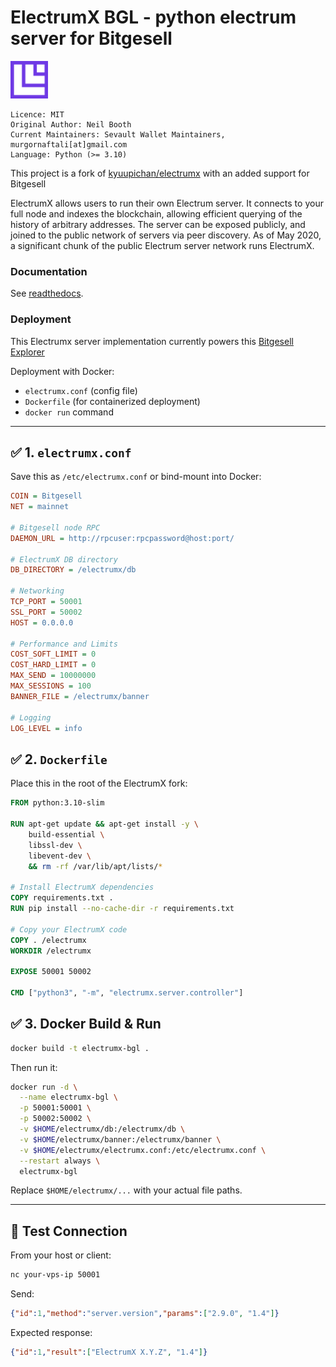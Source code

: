 # ElectrumX BGL - python electrum server for Bitgesell

<img src="Icon.png" style="height: 60px;" />

```
Licence: MIT
Original Author: Neil Booth
Current Maintainers: Sevault Wallet Maintainers, murgornaftali[at]gmail.com
Language: Python (>= 3.10)
```


This project is a fork of [kyuupichan/electrumx](https://github.com/kyuupichan/electrumx) with an added support for Bitgesell

ElectrumX allows users to run their own Electrum server. It connects to your
full node and indexes the blockchain, allowing efficient querying of the history of
arbitrary addresses. The server can be exposed publicly, and joined to the public network
of servers via peer discovery. As of May 2020, a significant chunk of the public
Electrum server network runs ElectrumX.

### Documentation

See [readthedocs](https://electrumx-spesmilo.readthedocs.io).

### Deployment
This Electrumx server implementation currently powers this [Bitgesell Explorer](https://bgl.sevaultwallet.com)

Deployment with Docker:

* `electrumx.conf` (config file)
* `Dockerfile` (for containerized deployment)
* `docker run` command

---

## ✅ 1. `electrumx.conf`

Save this as `/etc/electrumx.conf` or bind-mount into Docker:

```ini
COIN = Bitgesell
NET = mainnet

# Bitgesell node RPC
DAEMON_URL = http://rpcuser:rpcpassword@host:port/

# ElectrumX DB directory
DB_DIRECTORY = /electrumx/db

# Networking
TCP_PORT = 50001
SSL_PORT = 50002
HOST = 0.0.0.0

# Performance and Limits
COST_SOFT_LIMIT = 0
COST_HARD_LIMIT = 0
MAX_SEND = 10000000
MAX_SESSIONS = 100
BANNER_FILE = /electrumx/banner

# Logging
LOG_LEVEL = info
```

## ✅ 2. `Dockerfile`

Place this in the root of the ElectrumX fork:

```Dockerfile
FROM python:3.10-slim

RUN apt-get update && apt-get install -y \
    build-essential \
    libssl-dev \
    libevent-dev \
    && rm -rf /var/lib/apt/lists/*

# Install ElectrumX dependencies
COPY requirements.txt .
RUN pip install --no-cache-dir -r requirements.txt

# Copy your ElectrumX code
COPY . /electrumx
WORKDIR /electrumx

EXPOSE 50001 50002

CMD ["python3", "-m", "electrumx.server.controller"]
```

## ✅ 3. Docker Build & Run

```bash
docker build -t electrumx-bgl .
```

Then run it:

```bash
docker run -d \
  --name electrumx-bgl \
  -p 50001:50001 \
  -p 50002:50002 \
  -v $HOME/electrumx/db:/electrumx/db \
  -v $HOME/electrumx/banner:/electrumx/banner \
  -v $HOME/electrumx/electrumx.conf:/etc/electrumx.conf \
  --restart always \
  electrumx-bgl
```

Replace `$HOME/electrumx/...` with your actual file paths.

---

## 🧪 Test Connection

From your host or client:

```bash
nc your-vps-ip 50001
```

Send:

```json
{"id":1,"method":"server.version","params":["2.9.0", "1.4"]}
```

Expected response:

```json
{"id":1,"result":["ElectrumX X.Y.Z", "1.4"]}
```


